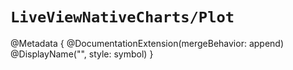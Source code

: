 # ``LiveViewNativeCharts/Plot``

@Metadata {
    @DocumentationExtension(mergeBehavior: append)
    @DisplayName("<Plot>", style: symbol)
}
